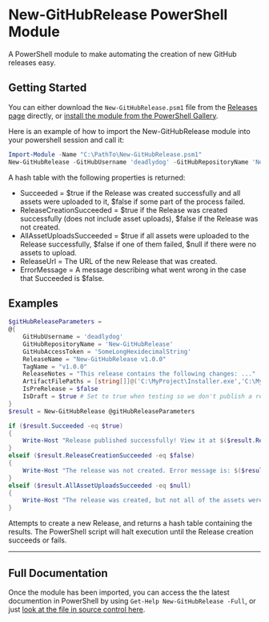 # New-GitHubRelease PowerShell Module

A PowerShell module to make automating the creation of new GitHub releases easy.

## Getting Started

You can either download the `New-GitHubRelease.psm1` file from the [Releases page][GitHubRepoReleasesPage] directly, or [install the module from the PowerShell Gallery][PowerShellGalleryNuGetPackagePage].

Here is an example of how to import the New-GitHubRelease module into your powershell session and call it:

```PowerShell
Import-Module -Name "C:\PathTo\New-GitHubRelease.psm1"
New-GitHubRelease -GitHubUsername 'deadlydog' -GitHubRepositoryName 'New-GitHubRelease' -GitHubAccessToken 'SomeLongHexidecimalString' -TagName 'v1.0.0'
```

A hash table with the following properties is returned:

* Succeeded = $true if the Release was created successfully and all assets were uploaded to it, $false if some part of the process failed.
* ReleaseCreationSucceeded = $true if the Release was created successfully (does not include asset uploads), $false if the Release was not created.
* AllAssetUploadsSucceeded = $true if all assets were uploaded to the Release successfully, $false if one of them failed, $null if there were no assets to upload.
* ReleaseUrl = The URL of the new Release that was created.
* ErrorMessage = A message describing what went wrong in the case that Succeeded is $false.

## Examples

```PowerShell
$gitHubReleaseParameters =
@{
    GitHubUsername = 'deadlydog'
    GitHubRepositoryName = 'New-GitHubRelease'
    GitHubAccessToken = 'SomeLongHexidecimalString'
    ReleaseName = "New-GitHubRelease v1.0.0"
    TagName = "v1.0.0"
    ReleaseNotes = "This release contains the following changes: ..."
    ArtifactFilePaths = [string[]]@('C:\MyProject\Installer.exe','C:\MyProject\Documentation.md')
    IsPreRelease = $false
    IsDraft = $true	# Set to true when testing so we don't publish a real release (visible to everyone) by accident.
}
$result = New-GitHubRelease @gitHubReleaseParameters

if ($result.Succeeded -eq $true)
{
    Write-Host "Release published successfully! View it at $($result.ReleaseUrl)"
}
elseif ($result.ReleaseCreationSucceeded -eq $false)
{
    Write-Host "The release was not created. Error message is: $($result.ErrorMessage)"
}
elseif ($result.AllAssetUploadsSucceeded -eq $null)
{
    Write-Host "The release was created, but not all of the assets were uploaded to it. View it at $($result.ReleaseUrl). Error message is: $($result.ErrorMessage)"
}
```

Attempts to create a new Release, and returns a hash table containing the results.
The PowerShell script will halt execution until the Release creation succeeds or fails.

---


## Full Documentation

Once the module has been imported, you can access the the latest documention in PowerShell by using `Get-Help New-GitHubRelease -Full`, or just [look at the file in source control here][DocumentationInSourceControlFile].

[PowerShellGalleryNuGetPackagePage]:https://www.powershellgallery.com/packages/New-GitHubRelease/
[GitHubRepoReleasesPage]:https://github.com/deadlydog/New-GitHubRelease/releases
[DocumentationInSourceControlFile]:https://github.com/deadlydog/New-GitHubRelease/blob/master/src/New-GitHubRelease/New-GitHubRelease.psm1#L6